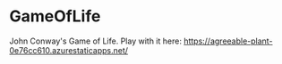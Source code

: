 # GameOfLife
John Conway's Game of Life.
Play with it here: https://agreeable-plant-0e76cc610.azurestaticapps.net/
